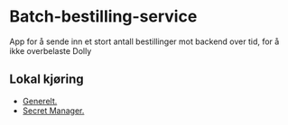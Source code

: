 # Batch-bestilling-service
App for å sende inn et stort antall bestillinger mot backend over tid, for å ikke overbelaste Dolly

## Lokal kjøring
* [Generelt.](../../docs/local_general.md)
* [Secret Manager.](../../docs/local_secretmanager.md)